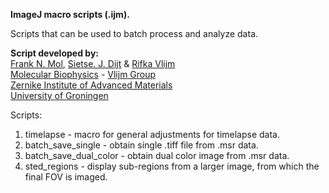 <b>ImageJ macro scripts (.ijm).</b><br>

Scripts that can be used to batch process and analyze data.
        
<b>Script developed by:</b><br>
<a href="https://www.rug.nl/staff/frank.mol/">Frank N. Mol</a>, <a href="https://www.rug.nl/staff/s.j.dijt/">Sietse. J. Dijt</a> &  <a href="https://www.rug.nl/staff/r.vlijm/">Rifka Vlijm</a> <br>
<a href="https://www.rug.nl/research/zernike/molecular-biophysics/">Molecular Biophysics</a> - 
<a href="https://www.rug.nl/research/zernike/molecular-biophysics/vlijm-group/">Vlijm Group</a><br>
<a href="https://www.rug.nl/research/zernike/">Zernike Institute of Advanced Materials</a><br>
<a href="https://www.rug.nl/">University of Groningen</a><br>

Scripts:
<ol>
  <li>timelapse - macro for general adjustments for timelapse data.</li>
  <li>batch_save_single - obtain single .tiff file from .msr data.</li>
  <li>batch_save_dual_color - obtain dual color image from .msr data.</li>
  <li>sted_regions - display sub-regions from a larger image, from which the final FOV is imaged.</li>
</ol>  
